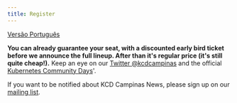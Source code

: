 ```yaml
---
title: Register
---
```

[Versão Português](/register-pt_br.md)

**You can already guarantee your seat, with a discounted early bird ticket before we announce the full lineup. After than it's regular price (it's still quite cheap!).** Keep an eye on our [Twitter @kcdcampinas](https://twitter.com/kcdcampinas) and the official [Kubernetes Community Days](https://twitter.com/KubernetesDays)'.

If you want to be notified about KCD Campinas News, please sign up on our [mailing list](https://mailchi.mp/f686e201c599/kcdams2020).
